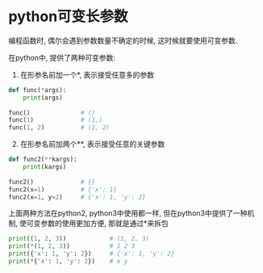 # python可变长参数

编程函数时, 偶尔会遇到参数数量不确定的时候, 这时候就要使用可变参数.

在python中, 提供了两种可变参数:

1. 在形参名前加一个*, 表示接受任意多的参数

```python
def func(*args):
    print(args)
    
func()				# ()
func(1)				# (1,)
func(1, 2)			# (1, 2)
```

2. 在形参名前加两个**, 表示接受任意的关键参数

```python
def func2(**kargs):
	print(kargs)
	
func2()				# {}
func2(x=1)			# {'x': 1}
func2(x=1, y=2)		# {'x': 1, 'y': 2}
```

上面两种方法在python2, python3中使用都一样, 但在python3中提供了一种机制, 使可变参数的使用更加方便, 那就是通过*来拆包

```python
print((1, 2, 3))			# (1, 2, 3)
print(*(1, 2, 3))			# 1 2 3
print({'x': 1, 'y': 2})		# {'x': 1, 'y': 2}
print(*{'x': 1, 'y': 2})	# x y
```

